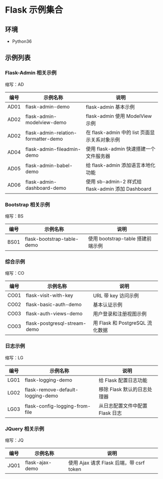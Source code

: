 # Flask 示例集合

## 环境

- Python36

## 示例列表

### Flask-Admin 相关示例

缩写：AD

| 编号 | 示例名称                            | 说明                                              |
| ---- | ----------------------------------- | ------------------------------------------------- |
| AD01 | flask-admin-demo                    | flask-admin 基本示例                              |
| AD02 | flask-admin-modelview-demo          | flask-admin 使用 ModelView 示例                   |
| AD02 | flask-admin-relation-formatter-demo | 在 flask-admin 中的 list 页面显示关系对象示例     |
| AD04 | flask-admin-fileadmin-demo          | 使用 flask-admin 快速搭建一个文件服务器           |
| AD05 | flask-admin-babel-demo              | 给 flask-admin 添加语言本地化功能                 |
| AD06 | flask-admin-dashboard-demo          | 使用 sb-admin-2 样式给 flask-admin 添加 Dashboard |

### Bootstrap 相关示例

缩写：BS

| 编号 | 示例名称                   | 说明                              |
| ---- | -------------------------- | --------------------------------- |
| BS01 | flask-bootstrap-table-demo | 使用 bootstrap-table 搭建前端示例 |

### 综合示例

缩写：CO

| 编号 | 示例名称                     | 说明                            |
| ---- | ---------------------------- | ------------------------------- |
| CO01 | flask-visit-with-key         | URL 带 key 访问示例             |
| CO02 | flask-basic-auth-demo        | 基本认证示例                    |
| CO03 | flask-auth-views-demo        | 用户登录和注册视图示例          |
| CO03 | flask-postgresql-stream-demo | 用 Flask 和 PostgreSQL 流化数据 |

### 日志示例

缩写：LG

| 编号 | 示例名称                          | 说明                            |
| ---- | --------------------------------- | ------------------------------- |
| LG01 | flask-logging-demo                | 给 Flask 配置日志功能           |
| LG02 | flask-remove-default-logging-demo | 移除 Flask 默认的日志处理器     |
| LG03 | flask-config-logging-from-file    | 从日志配置文件中配置 Flask 日志 |

### JQuery 相关示例

缩写：JQ

| 编号 | 示例名称        | 说明                                     |
| ---- | --------------- | ---------------------------------------- |
| JQ01 | flask-ajax-demo | 使用 Ajax 请求 Flask 后端，带 csrf token |
